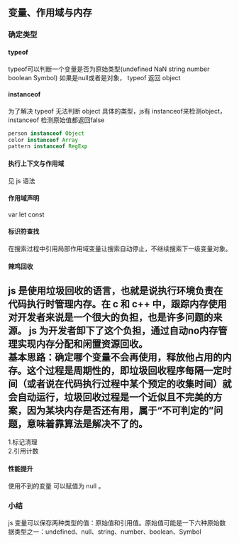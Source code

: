 ## 变量、作用域与内存

### 确定类型
#### typeof
typeof可以判断一个变量是否为原始类型(undefined NaN string number boolean Symbol) 如果是null或者是对象， typeof 返回 object

#### instanceof
为了解决 typeof 无法判断 object 具体的类型，js有 instanceof来检测object， instanceof 检测原始值都返回false
```js
person instanceof Object
color instanceof Array
pattern instanceof RegExp
```

#### 执行上下文与作用域
见 js 语法


#### 作用域声明
var let const 

#### 标识符查找
在搜索过程中引用局部作用域变量让搜索自动停止，不继续搜索下一级变量对象。

#### 辣鸡回收
js 是使用垃圾回收的语言，也就是说执行环境负责在代码执行时管理内存。在 c 和 c++ 中，跟踪内存使用对开发者来说是一个很大的负担，也是许多问题的来源。 js 为开发者卸下了这个负担，通过自动no内存管理实现内存分配和闲置资源回收。<br>
基本思路：确定哪个变量不会再使用，释放他占用的内存。这个过程是周期性的，即垃圾回收程序每隔一定时间（或者说在代码执行过程中某个预定的收集时间）就会自动运行，垃圾回收过程是一个近似且不完美的方案，因为某块内存是否还有用，属于“不可判定的”问题，意味着靠算法是解决不了的。
---
1.标记清理<br>
2.引用计数<br>

#### 性能提升
使用不到的变量 可以赋值为 null 。



### 小结
js 变量可以保存两种类型的值：原始值和引用值。原始值可能是一下六种原始数据类型之一：undefined、null、string、number、boolean、Symbol